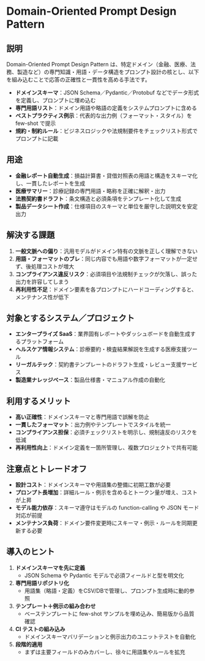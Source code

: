 # Domain-Oriented Prompt Design Pattern

## 説明  
Domain-Oriented Prompt Design Pattern は、特定ドメイン（金融、医療、法務、製造など）の専門知識・用語・データ構造をプロンプト設計の核とし、以下を組み込むことで応答の正確性と一貫性を高める手法です。  
- **ドメインスキーマ**：JSON Schema／Pydantic／Protobuf などでデータ形式を定義し、プロンプトに埋め込む  
- **専門用語リスト**：ドメイン用語や略語の定義をシステムプロンプトに含める  
- **ベストプラクティス例示**：代表的な出力例（フォーマット・スタイル）を few-shot で提示  
- **規約・制約ルール**：ビジネスロジックや法規制要件をチェックリスト形式でプロンプトに記載  

## 用途  
- **金融レポート自動生成**：損益計算書・貸借対照表の用語と構造をスキーマ化し、一貫したレポートを生成  
- **医療サマリー**：診療記録の専門用語・略称を正確に解釈・出力  
- **法務契約書ドラフト**：条文構造と必須条項をテンプレート化して生成  
- **製品データシート作成**：仕様項目のスキーマと単位を厳守した説明文を安定出力  

## 解決する課題  
1. **一般文脈への偏り**：汎用モデルがドメイン特有の文脈を正しく理解できない  
2. **用語・フォーマットのブレ**：同じ内容でも用語や数字フォーマットが一定せず、後処理コストが増大  
3. **コンプライアンス違反リスク**：必須項目や法規制チェックが欠落し、誤った出力を許容してしまう  
4. **再利用性不足**：ドメイン要素を各プロンプトにハードコーディングすると、メンテナンス性が低下  

## 対象とするシステム／プロジェクト  
- **エンタープライズ SaaS**：業界固有レポートやダッシュボードを自動生成するプラットフォーム  
- **ヘルスケア情報システム**：診療要約・検査結果解説を生成する医療支援ツール  
- **リーガルテック**：契約書テンプレートのドラフト生成・レビュー支援サービス  
- **製造業ナレッジベース**：製品仕様書・マニュアル作成の自動化  

## 利用するメリット  
- **高い正確性**：ドメインスキーマと専門用語で誤解を防止  
- **一貫したフォーマット**：出力例やテンプレートでスタイルを統一  
- **コンプライアンス担保**：必須チェックリストを明示し、規制違反のリスクを低減  
- **再利用性向上**：ドメイン定義を一箇所管理し、複数プロジェクトで共有可能  

## 注意点とトレードオフ  
- **設計コスト**：ドメインスキーマや用語集の整備に初期工数が必要  
- **プロンプト長増加**：詳細ルール・例示を含めるとトークン量が増え、コストが上昇  
- **モデル能力依存**：スキーマ遵守はモデルの function-calling や JSON モード対応が前提  
- **メンテナンス負荷**：ドメイン要件変更時にスキーマ・例示・ルールを同期更新する必要  

## 導入のヒント  
1. **ドメインスキーマを先に定義**  
   - JSON Schema や Pydantic モデルで必須フィールドと型を明文化  
2. **専門用語リポジトリ化**  
   - 用語集（略語・定義）をCSV/DBで管理し、プロンプト生成時に動的参照  
3. **テンプレート＋例示の組み合わせ**  
   - ベーステンプレートに few-shot サンプルを埋め込み、簡易版から品質確認  
4. **CI テストの組み込み**  
   - ドメインスキーマバリデーションと例示出力のユニットテストを自動化  
5. **段階的適用**  
   - まずは主要フィールドのみカバーし、徐々に用語集やルールを拡充  
